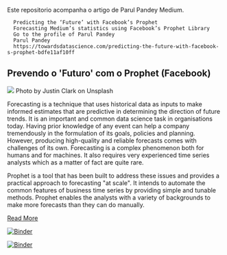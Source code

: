 Este repositorio acompanha o artigo de Parul Pandey Medium.

      Predicting the ‘Future’ with Facebook’s Prophet
      Forecasting Medium’s statistics using Facebook’s Prophet Library
      Go to the profile of Parul Pandey
      Parul Pandey
      https://towardsdatascience.com/predicting-the-future-with-facebook-s-prophet-bdfe11af10ff



## Prevendo o 'Futuro' com o Prophet (Facebook)

![](https://github.com/parulnith/Predicting-the-Future-with-Facebook-s-Prophet/blob/master/image/image1.jpg)
Photo by Justin Clark on Unsplash

Forecasting is a technique that uses historical data as inputs to make informed estimates that are predictive in determining the direction of future trends. It is an important and common data science task in organisations today. Having prior knowledge of any event can help a company tremendously in the formulation of its goals, policies and planning. However, producing high-quality and reliable forecasts comes with challenges of its own. Forecasting is a complex phenomenon both for humans and for machines. It also requires very experienced time series analysts which as a matter of fact are quite rare.

Prophet is a tool that has been built to address these issues and provides a practical approach to forecasting "at scale". It intends to automate the common features of business time series by providing simple and tunable methods. Prophet enables the analysts with a variety of backgrounds to make more forecasts than they can do manually.

[Read More](https://medium.com/@parulnith/predicting-the-future-with-facebook-s-prophet-bdfe11af10ff)

[![Binder](https://mybinder.org/badge_logo.svg)](https://mybinder.org/v2/gh/parulnith/Predicting-the-Future-with-Facebook-s-Prophet/master?filepath=Forecasting%20Views%20for%20a%20Medium%20article%20using%20Prophet..ipynb)

[![Binder](https://mybinder.org/badge_logo.svg)](https://mybinder.org/v2/gh/parulnith/Predicting-the-Future-with-Facebook-s-Prophet/master?filepath=Forecasting%20Views%20for%20a%20Medium%20article%20using%20Prophet..ipynb)

